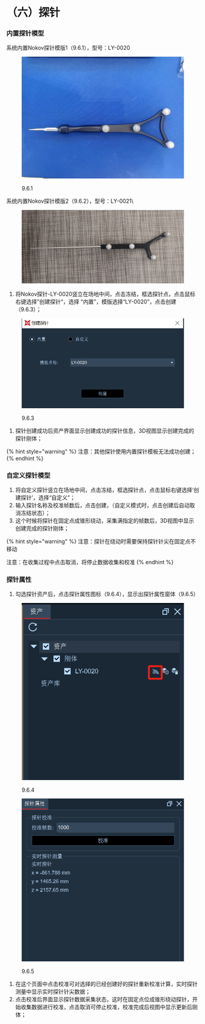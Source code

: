 # （六）探针

### 内置探针模型

系统内置Nokov探针模版1（9.6.1），型号：LY-0020

<figure><img src="../.gitbook/assets/探针照片(1).jpg" alt=""><figcaption><p>9.6.1</p></figcaption></figure>

系统内置Nokov探针模版2（9.6.2），型号：LY-0021\


<figure><img src="../.gitbook/assets/9e7377fcdffc43935248aa3726c62750_compress.jpg" alt=""><figcaption></figcaption></figure>

1. 将Nokov探针-LY-0020竖立在场地中间，点击冻结，框选探针点，点击鼠标右键选择”创建探针“，选择 “内置”，模版选择“LY-0020”，点击创建（9.6.3）；

<figure><img src="../.gitbook/assets/image (346).png" alt=""><figcaption><p>9.6.3</p></figcaption></figure>

1. 探针创建成功后资产界面显示创建成功的探针信息，3D视图显示创建完成的探针刚体；

{% hint style="warning" %}
注意：其他探针使用内置探针模板无法成功创建；
{% endhint %}



### 自定义探针模型

1. 将自定义探针竖立在场地中间，点击冻结，框选探针点，点击鼠标右键选择‘创建探针’，选择“自定义”；
2. 输入探针名称及校准帧数后，点击创建，（自定义模式时，点击创建后自动取消冻结状态）；
3. 这个时候将探针在固定点成锥形绕动，采集满指定的帧数后，3D视图中显示创建完成的探针刚体；

{% hint style="warning" %}
注意：探针在绕动时需要保持探针针尖在固定点不移动

注意：在收集过程中点击取消，将停止数据收集和校准
{% endhint %}



### 探针属性

1. 勾选探针资产后，点击探针属性图标（9.6.4），显示出探针属性窗体（9.6.5）

<figure><img src="../.gitbook/assets/image (348).png" alt=""><figcaption><p>9.6.4</p></figcaption></figure>

<figure><img src="../.gitbook/assets/image (347).png" alt=""><figcaption><p>9.6.5</p></figcaption></figure>

1. 在这个页面中点击校准可对选择的已经创建好的探针重新校准计算，实时探针测量中显示实时探针针尖数据；
2. 点击校准后界面显示探针数据采集状态，这时在固定点位成锥形绕动探针，开始收集数据进行校准，点击取消可停止校准，校准完成后视图中显示更新后刚体；
